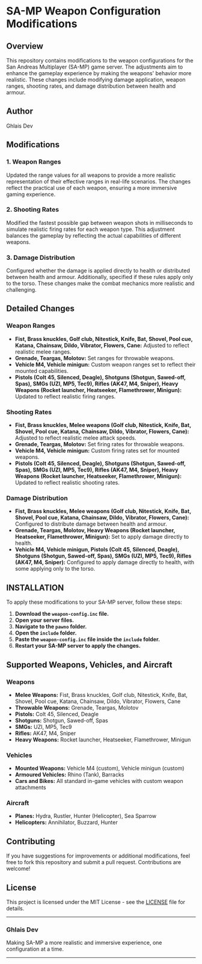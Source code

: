 # SA-MP Weapon Configuration Modifications

## Overview

This repository contains modifications to the weapon configurations for the San Andreas Multiplayer (SA-MP) game server. The adjustments aim to enhance the gameplay experience by making the weapons' behavior more realistic. These changes include modifying damage application, weapon ranges, shooting rates, and damage distribution between health and armour.

## Author

Ghlais Dev

## Modifications

### 1. Weapon Ranges

Updated the range values for all weapons to provide a more realistic representation of their effective ranges in real-life scenarios. The changes reflect the practical use of each weapon, ensuring a more immersive gaming experience.

### 2. Shooting Rates

Modified the fastest possible gap between weapon shots in milliseconds to simulate realistic firing rates for each weapon type. This adjustment balances the gameplay by reflecting the actual capabilities of different weapons.

### 3. Damage Distribution

Configured whether the damage is applied directly to health or distributed between health and armour. Additionally, specified if these rules apply only to the torso. These changes make the combat mechanics more realistic and challenging.

## Detailed Changes

### Weapon Ranges

- **Fist, Brass knuckles, Golf club, Nitestick, Knife, Bat, Shovel, Pool cue, Katana, Chainsaw, Dildo, Vibrator, Flowers, Cane:** Adjusted to reflect realistic melee ranges.
- **Grenade, Teargas, Molotov:** Set ranges for throwable weapons.
- **Vehicle M4, Vehicle minigun:** Custom weapon ranges set to reflect their mounted capabilities.
- **Pistols (Colt 45, Silenced, Deagle), Shotguns (Shotgun, Sawed-off, Spas), SMGs (UZI, MP5, Tec9), Rifles (AK47, M4, Sniper), Heavy Weapons (Rocket launcher, Heatseeker, Flamethrower, Minigun):** Updated to reflect realistic firing ranges.

### Shooting Rates

- **Fist, Brass knuckles, Melee weapons (Golf club, Nitestick, Knife, Bat, Shovel, Pool cue, Katana, Chainsaw, Dildo, Vibrator, Flowers, Cane):** Adjusted to reflect realistic melee attack speeds.
- **Grenade, Teargas, Molotov:** Set firing rates for throwable weapons.
- **Vehicle M4, Vehicle minigun:** Custom firing rates set for mounted weapons.
- **Pistols (Colt 45, Silenced, Deagle), Shotguns (Shotgun, Sawed-off, Spas), SMGs (UZI, MP5, Tec9), Rifles (AK47, M4, Sniper), Heavy Weapons (Rocket launcher, Heatseeker, Flamethrower, Minigun):** Updated to reflect realistic shooting rates.

### Damage Distribution

- **Fist, Brass knuckles, Melee weapons (Golf club, Nitestick, Knife, Bat, Shovel, Pool cue, Katana, Chainsaw, Dildo, Vibrator, Flowers, Cane):** Configured to distribute damage between health and armour.
- **Grenade, Teargas, Molotov, Heavy Weapons (Rocket launcher, Heatseeker, Flamethrower, Minigun):** Set to apply damage directly to health.
- **Vehicle M4, Vehicle minigun, Pistols (Colt 45, Silenced, Deagle), Shotguns (Shotgun, Sawed-off, Spas), SMGs (UZI, MP5, Tec9), Rifles (AK47, M4, Sniper):** Configured to apply damage directly to health, with some applying only to the torso.

## **INSTALLATION**

To apply these modifications to your SA-MP server, follow these steps:

1. **Download the `weapon-config.inc` file.**
2. **Open your server files.**
3. **Navigate to the `pawno` folder.**
4. **Open the `include` folder.**
5. **Paste the `weapon-config.inc` file inside the `include` folder.**
6. **Restart your SA-MP server to apply the changes.**

## Supported Weapons, Vehicles, and Aircraft

### Weapons

- **Melee Weapons:** Fist, Brass knuckles, Golf club, Nitestick, Knife, Bat, Shovel, Pool cue, Katana, Chainsaw, Dildo, Vibrator, Flowers, Cane
- **Throwable Weapons:** Grenade, Teargas, Molotov
- **Pistols:** Colt 45, Silenced, Deagle
- **Shotguns:** Shotgun, Sawed-off, Spas
- **SMGs:** UZI, MP5, Tec9
- **Rifles:** AK47, M4, Sniper
- **Heavy Weapons:** Rocket launcher, Heatseeker, Flamethrower, Minigun

### Vehicles

- **Mounted Weapons:** Vehicle M4 (custom), Vehicle minigun (custom)
- **Armoured Vehicles:** Rhino (Tank), Barracks
- **Cars and Bikes:** All standard in-game vehicles with custom weapon attachments

### Aircraft

- **Planes:** Hydra, Rustler, Hunter (Helicopter), Sea Sparrow
- **Helicopters:** Annihilator, Buzzard, Hunter

## Contributing

If you have suggestions for improvements or additional modifications, feel free to fork this repository and submit a pull request. Contributions are welcome!

## License

This project is licensed under the MIT License - see the [LICENSE](LICENSE) file for details.

---

### Ghlais Dev

Making SA-MP a more realistic and immersive experience, one configuration at a time.

---
